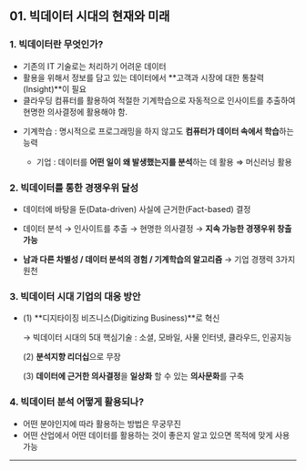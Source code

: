 ## 01. 빅데이터 시대의 현재와 미래



### 1. 빅데이터란 무엇인가?

- 기존의 IT 기술로는 처리하기 어려운 데이터
- 활용을 위해서 정보를 담고 있는 데이터에서 **고객과 시장에 대한 통찰력(Insight)**이 필요
- 클라우딩 컴퓨터를 활용하여 적절한 기계학습으로 자동적으로 인사이트를 추출하여 현명한 의사결정에 활용해야 함.



* 기계학습 : 명시적으로 프로그래밍을 하지 않고도 **컴퓨터가 데이터 속에서 학습**하는 능력

  - 기업 : 데이터를 **어떤 일이 왜 발생했는지를 분석**하는 데 활용 ⇒ 머신러닝 활용

    



### 2. 빅데이터를 통한 경쟁우위 달성

  - 데이터에 바탕을 둔(Data-driven) 사실에 근거한(Fact-based) 결정

  - 데이터 분석 → 인사이트를 추출 → 현명한 의사결정 → **지속 가능한 경쟁우위 창출 가능**

  - **남과 다른 차별성 / 데이터 분석의 경험 / 기계학습의 알고리즘** → 기업 경쟁력 3가지 원천

    


### 3.  빅데이터 시대 기업의 대응 방안

- (1) **디지타이징 비즈니스(Digitizing Business)**로 혁신

  → 빅데이터 시대의 5대 핵심기술 : 소셜, 모바일, 사물 인터넷, 클라우드, 인공지능

  (2) **분석지향 리더십**으로 무장

  (3) **데이터에 근거한 의사결정**을 **일상화** 할 수 있는 **의사문화**를 구축
  
  


### 4. 빅데이터 분석 어떻게 활용되나?

  - 어떤 분야인지에 따라 활용하는 방법은 무궁무진
  - 어떤 산업에서 어떤 데이터를 활용하는 것이 좋은지 알고 있으면 목적에 맞게 사용가능



---

